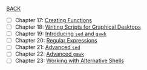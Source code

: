 [BACK](../README.md)
- [ ] Chapter 17: [Creating Functions](./chapter_17/README.md)
- [ ] Chapter 18: [Writing Scripts for Graphical Desktops](./chapter_18/README.md)
- [ ] Chapter 19: [Introducing `sed` and `gawk`](./chapter_19/README.md)
- [ ] Chapter 20: [Regular Expressions](./chapter_20/README.md)
- [ ] Chapter 21: [Advanced `sed`](./chapter_21/README.md)
- [ ] Chapter 22: [Advanced `gawk`](./chapter_22/README.md)
- [ ] Chapter 23: [Working with Alternative Shells](./chapter_23/README.md)